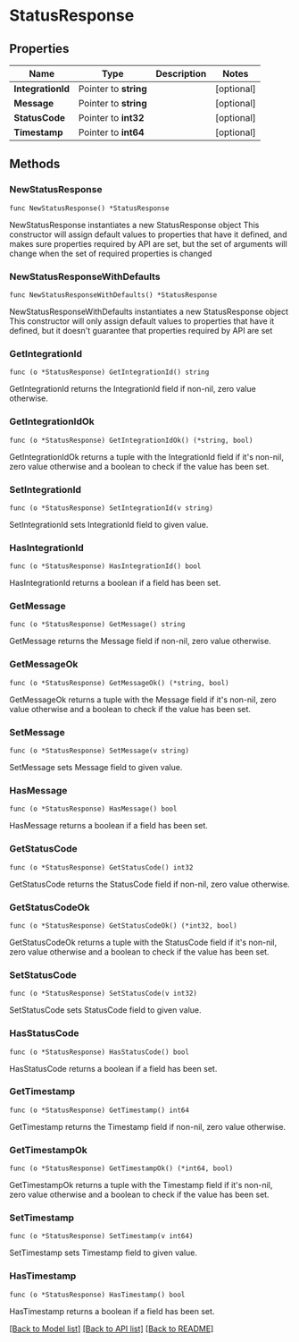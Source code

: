 # StatusResponse

## Properties

Name | Type | Description | Notes
------------ | ------------- | ------------- | -------------
**IntegrationId** | Pointer to **string** |  | [optional] 
**Message** | Pointer to **string** |  | [optional] 
**StatusCode** | Pointer to **int32** |  | [optional] 
**Timestamp** | Pointer to **int64** |  | [optional] 

## Methods

### NewStatusResponse

`func NewStatusResponse() *StatusResponse`

NewStatusResponse instantiates a new StatusResponse object
This constructor will assign default values to properties that have it defined,
and makes sure properties required by API are set, but the set of arguments
will change when the set of required properties is changed

### NewStatusResponseWithDefaults

`func NewStatusResponseWithDefaults() *StatusResponse`

NewStatusResponseWithDefaults instantiates a new StatusResponse object
This constructor will only assign default values to properties that have it defined,
but it doesn't guarantee that properties required by API are set

### GetIntegrationId

`func (o *StatusResponse) GetIntegrationId() string`

GetIntegrationId returns the IntegrationId field if non-nil, zero value otherwise.

### GetIntegrationIdOk

`func (o *StatusResponse) GetIntegrationIdOk() (*string, bool)`

GetIntegrationIdOk returns a tuple with the IntegrationId field if it's non-nil, zero value otherwise
and a boolean to check if the value has been set.

### SetIntegrationId

`func (o *StatusResponse) SetIntegrationId(v string)`

SetIntegrationId sets IntegrationId field to given value.

### HasIntegrationId

`func (o *StatusResponse) HasIntegrationId() bool`

HasIntegrationId returns a boolean if a field has been set.

### GetMessage

`func (o *StatusResponse) GetMessage() string`

GetMessage returns the Message field if non-nil, zero value otherwise.

### GetMessageOk

`func (o *StatusResponse) GetMessageOk() (*string, bool)`

GetMessageOk returns a tuple with the Message field if it's non-nil, zero value otherwise
and a boolean to check if the value has been set.

### SetMessage

`func (o *StatusResponse) SetMessage(v string)`

SetMessage sets Message field to given value.

### HasMessage

`func (o *StatusResponse) HasMessage() bool`

HasMessage returns a boolean if a field has been set.

### GetStatusCode

`func (o *StatusResponse) GetStatusCode() int32`

GetStatusCode returns the StatusCode field if non-nil, zero value otherwise.

### GetStatusCodeOk

`func (o *StatusResponse) GetStatusCodeOk() (*int32, bool)`

GetStatusCodeOk returns a tuple with the StatusCode field if it's non-nil, zero value otherwise
and a boolean to check if the value has been set.

### SetStatusCode

`func (o *StatusResponse) SetStatusCode(v int32)`

SetStatusCode sets StatusCode field to given value.

### HasStatusCode

`func (o *StatusResponse) HasStatusCode() bool`

HasStatusCode returns a boolean if a field has been set.

### GetTimestamp

`func (o *StatusResponse) GetTimestamp() int64`

GetTimestamp returns the Timestamp field if non-nil, zero value otherwise.

### GetTimestampOk

`func (o *StatusResponse) GetTimestampOk() (*int64, bool)`

GetTimestampOk returns a tuple with the Timestamp field if it's non-nil, zero value otherwise
and a boolean to check if the value has been set.

### SetTimestamp

`func (o *StatusResponse) SetTimestamp(v int64)`

SetTimestamp sets Timestamp field to given value.

### HasTimestamp

`func (o *StatusResponse) HasTimestamp() bool`

HasTimestamp returns a boolean if a field has been set.


[[Back to Model list]](../README.md#documentation-for-models) [[Back to API list]](../README.md#documentation-for-api-endpoints) [[Back to README]](../README.md)



